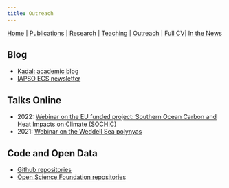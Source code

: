 ```yaml
---
title: Outreach
---
```

[Home](index.html) | [Publications](publications.html) | [Research](research.html) | [Teaching](teaching.html) | [Outreach](outreach.html) |  [Full CV](https://github.com/adityarn/CV/blob/master/CV.pdf)| [In the News](news.html)

## Blog

* [Kadal: academic blog](https://adityarn.github.io/kadal/)
* [IAPSO ECS newsletter](https://www.iapsoecs.org/newsletter/)


## Talks Online

* 2022: [Webinar on the EU funded project: Southern Ocean Carbon and Heat Impacts on Climate (SOCHIC)](https://www.youtube.com/watch?v=Usky53wAa80)
* 2021: [Webinar on the Weddell Sea polynyas](https://www.youtube.com/watch?v=C1HVuRRD-fI&t=304s)


## Code and Open Data

* [Github repositories](https://github.com/adityarn)
* [Open Science Foundation repositories](https://osf.io/gcjbk/)
